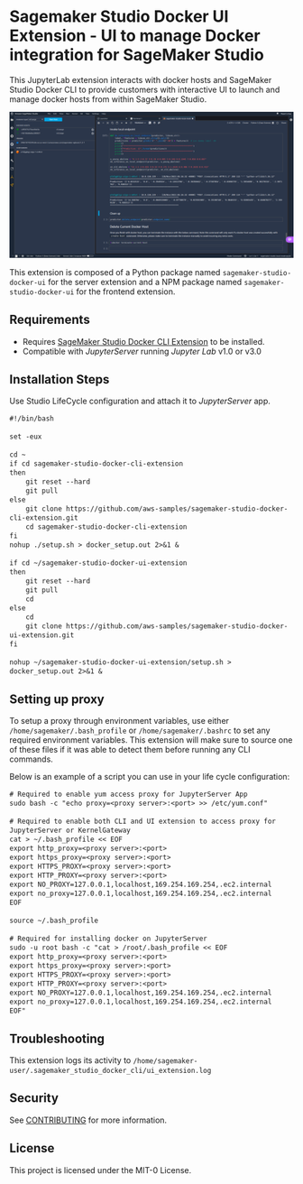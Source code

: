 # Sagemaker Studio Docker UI Extension - UI to manage Docker integration for SageMaker Studio

This JupyterLab extension interacts with docker hosts and SageMaker Studio Docker CLI to provide customers with interactive UI to launch and manage docker hosts from within SageMaker Studio.

![image](https://github.com/aws-samples/sagemaker-studio-docker-ui-extension/raw/main/SageMaker-Studio-Docker-UI.png)

This extension is composed of a Python package named `sagemaker-studio-docker-ui`
for the server extension and a NPM package named `sagemaker-studio-docker-ui`
for the frontend extension.

## Requirements
* Requires [SageMaker Studio Docker CLI Extension](https://github.com/aws-samples/sagemaker-studio-docker-cli-extension) to be installed.
* Compatible with *JupyterServer* running *Jupyter Lab* v1.0 or v3.0

## Installation Steps

Use Studio LifeCycle configuration and attach it to *JupyterServer* app.
```
#!/bin/bash

set -eux

cd ~
if cd sagemaker-studio-docker-cli-extension
then
    git reset --hard
    git pull
else
    git clone https://github.com/aws-samples/sagemaker-studio-docker-cli-extension.git
    cd sagemaker-studio-docker-cli-extension
fi
nohup ./setup.sh > docker_setup.out 2>&1 &

if cd ~/sagemaker-studio-docker-ui-extension
then
    git reset --hard
    git pull
    cd
else
    cd
    git clone https://github.com/aws-samples/sagemaker-studio-docker-ui-extension.git
fi

nohup ~/sagemaker-studio-docker-ui-extension/setup.sh > docker_setup.out 2>&1 &
```

## Setting up proxy
To setup a proxy through environment variables, use either `/home/sagemaker/.bash_profile` or `/home/sagemaker/.bashrc` to set any required environment variables. This extension will make sure to source one of these files if it was able to detect them before running any CLI commands.

Below is an example of a script you can use in your life cycle configuration:
```
# Required to enable yum access proxy for JupyterServer App
sudo bash -c "echo proxy=<proxy server>:<port> >> /etc/yum.conf"

# Required to enable both CLI and UI extension to access proxy for JupyterServer or KernelGateway
cat > ~/.bash_profile << EOF
export http_proxy=<proxy server>:<port>
export https_proxy=<proxy server>:<port>
export HTTPS_PROXY=<proxy server>:<port>
export HTTP_PROXY=<proxy server>:<port>
export NO_PROXY=127.0.0.1,localhost,169.254.169.254,.ec2.internal
export no_proxy=127.0.0.1,localhost,169.254.169.254,.ec2.internal
EOF

source ~/.bash_profile

# Required for installing docker on JupyterServer
sudo -u root bash -c "cat > /root/.bash_profile << EOF
export http_proxy=<proxy server>:<port>
export https_proxy=<proxy server>:<port>
export HTTPS_PROXY=<proxy server>:<port>
export HTTP_PROXY=<proxy server>:<port>
export NO_PROXY=127.0.0.1,localhost,169.254.169.254,.ec2.internal
export no_proxy=127.0.0.1,localhost,169.254.169.254,.ec2.internal
EOF"
```

## Troubleshooting
This extension logs its activity to `/home/sagemaker-user/.sagemaker_studio_docker_cli/ui_extension.log`

## Security

See [CONTRIBUTING](CONTRIBUTING.md#security-issue-notifications) for more information.

## License

This project is licensed under the MIT-0 License.
